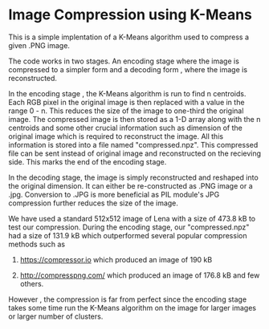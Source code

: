 # Image Compression using K-Means

This is a simple implentation of a K-Means algorithm used to compress a given .PNG image.

The code works in two stages. An encoding stage where the image is compressed to a simpler form and a decoding form , where the image is reconstructed.

In the encoding stage , the K-Means algorithm is run to find n centroids. Each RGB pixel in the original image is then replaced with a value in the range 0 - n. This reduces the size of the image to one-third the original image. The compressed image is then stored as a 1-D array along with the n centroids and some other crucial information such as dimension of the original image which is required to reconstruct the image. All this information is stored into a file named "compressed.npz". This compressed file can be sent instead of original image and reconstructed on the recieving side. This marks the end of the encoding stage.

In the decoding stage, the image is simply reconstructed and reshaped into the original dimension. It can either be re-constructed as .PNG image or a .jpg. Conversion to .JPG is more beneficial as PIL module's JPG compression further reduces the size of the image.


We have used a standard 512x512 image of Lena with a size of 473.8 kB to test our compression. During the encoding stage, our "compressed.npz" had a size of 131.9 kB which outperformed several popular compression methods such as 

1. https://compressor.io which produced an image of 190 kB

2. http://compresspng.com/ which produced an image of 176.8 kB and few others.



However , the compression is far from perfect since the encoding stage takes some time run the K-Means algorithm on the image for larger images or larger number of clusters.
